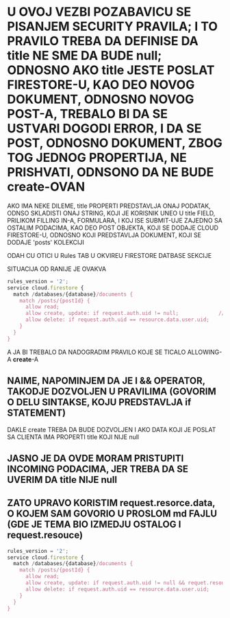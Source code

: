 # U OVOJ VEZBI POZABAVICU SE PISANJEM SECURITY PRAVILA; I TO PRAVILO TREBA DA DEFINISE DA title NE SME DA BUDE null; ODNOSNO AKO title JESTE POSLAT FIRESTORE-U, KAO DEO NOVOG DOKUMENT, ODNOSNO NOVOG POST-A, TREBALO BI DA SE USTVARI DOGODI ERROR, I DA SE POST, ODNOSNO DOKUMENT, ZBOG TOG JEDNOG PROPERTIJA, NE PRISHVATI, ODNSONO DA NE BUDE create-OVAN

AKO IMA NEKE DILEME, title PROPERTI PREDSTAVLJA ONAJ PODATAK, ODNSO SKLADISTI ONAJ STRING, KOJI JE KORISNIK UNEO U title FIELD, PRILIKOM FILLING IN-A, FORMULARA, I KOJ ISE SUBMIT-UJE ZAJEDNO SA OSTALIM PODACIMA, KAO DEO POST OBJEKTA, KOJI SE DODAJE CLOUD FIRESTORE-U, ODNOSNO KOJI PREDSTAVLJA DOKUMENT, KOJI SE DODAJE 'posts' KOLEKCIJI

ODAH CU OTICI U Rules TAB U OKVIREU FIRESTORE DATBASE SEKCIJE

SITUACIJA OD RANIJE JE OVAKVA

```javascript
rules_version = '2';
service cloud.firestore {
  match /databases/{database}/documents {
    match /posts/{postId} {
      allow read;
      allow create, update: if request.auth.uid != null;             // OVO ME DAKLE ZANIMA
      allow delete: if request.auth.uid == resource.data.user.uid;
    }
  }
}
```

A JA BI TREBALO DA NADOGRADIM PRAVILO KOJE SE TICALO ALLOWING-A **create**-A

## NAIME, NAPOMINJEM DA JE I && OPERATOR, TAKODJE DOZVOLJEN U PRAVILIMA (GOVORIM O DELU SINTAKSE, KOJU PREDSTAVLJA if STATEMENT)

DAKLE create TREBA DA BUDE DOZVOLJEN I AKO DATA KOJI JE POSLAT SA CLIENTA IMA PROPERTI title KOJI NIJE null

## JASNO JE DA OVDE MORAM PRISTUPITI INCOMING PODACIMA, JER TREBA DA SE UVERIM DA title NIJE null

## ZATO UPRAVO KORISTIM request.resorce.data, O KOJEM SAM GOVORIO U PROSLOM md FAJLU (GDE JE TEMA BIO IZMEDJU OSTALOG I request.resouce)

```javascript
rules_version = '2';
service cloud.firestore {
  match /databases/{database}/documents {
    match /posts/{postId} {
      allow read;
      allow create, update: if request.auth.uid != null && requet.resource.data.title !== null; // DAKLE DODAO SAM && OPERATOR, IPORED NJEGA, DODATNU LOGICKU IZJAVU, KOJA CE BITI TACN, AKO POMENUTI title NIJE null
      allow delete: if request.auth.uid == resource.data.user.uid;
    }
  }
}
```
